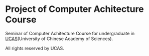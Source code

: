 # Project of Computer Achitecture Course 

Seminar of Computer Achitecture Course for undergraduate in [UCAS](http://www.ucas.ac.cn/)(University of Chinese Academy of Sciences).

All rights reserved by UCAS.